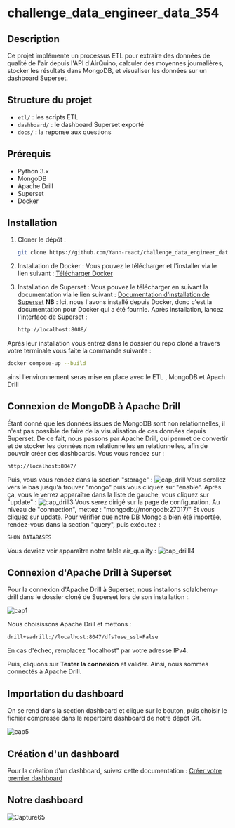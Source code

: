 # challenge_data_engineer_data_354

## Description
Ce projet implémente un processus ETL pour extraire des données de qualité de l'air depuis l'API d'AirQuino, calculer des moyennes journalières, stocker les résultats dans MongoDB, et visualiser les données sur un dashboard Superset.

## Structure du projet
- `etl/` : les scripts ETL
- `dashboard/` : le dashboard Superset exporté
- `docs/` : la reponse aux questions 


## Prérequis
- Python 3.x
- MongoDB
- Apache Drill
- Superset
- Docker

## Installation
1. Cloner le dépôt :
   ```bash
   git clone https://github.com/Yann-react/challenge_data_engineer_data_354.git
   ```

2. Installation de Docker :
   Vous pouvez le télécharger et l'installer via le lien suivant :
   [Télécharger Docker](https://www.docker.com/)

3. Installation de Superset :
   Vous pouvez le télécharger en suivant la documentation via le lien suivant :
   [Documentation d'installation de Superset](https://superset.apache.org/docs/installation/docker-compose)
   **NB** : Ici, nous l'avons installé depuis Docker, donc c'est la documentation pour Docker qui a été fournie. Après installation, lancez l'interface de Superset :
   ```bash
   http://localhost:8088/
   ```
Après leur installation vous entrez dans le dossier du repo cloné a travers votre terminale vous faite la commande suivante :
   ```bash
   docker compose-up --build
   ```
ainsi l'environnement seras mise en place avec le ETL , MongoDB et Apach Drill

## Connexion de MongoDB à Apache Drill
Étant donné que les données issues de MongoDB sont non relationnelles, il n'est pas possible de faire de la visualisation de ces données depuis Superset. De ce fait, nous passons par Apache Drill, qui permet de convertir et de stocker les données non relationnelles en relationnelles, afin de pouvoir créer des dashboards.
Vous vous rendez sur :
   ```bash
   http://localhost:8047/
   ```
Puis, vous vous rendez dans la section "storage" :
![cap_drill](https://github.com/user-attachments/assets/dbfb107d-39dd-4534-b47d-d8e5045275ae)
Vous scrollez vers le bas jusqu'à trouver "mongo" puis vous cliquez sur "enable". Après ça, vous le verrez apparaître dans la liste de gauche, vous cliquez sur "update" :
![cap_drill3](https://github.com/user-attachments/assets/ef516d74-ee7b-4db3-8331-dc98fec8da79)
Vous serez dirigé sur la page de configuration. Au niveau de "connection", mettez :
"mongodb://mongodb:27017/" 
Et vous cliquez sur update.
Pour vérifier que notre DB Mongo a bien été importée, rendez-vous dans la section "query", puis exécutez :
   ```bash
   SHOW DATABASES
   ```
Vous devriez voir apparaître notre table air_quality :
![cap_drilll4](https://github.com/user-attachments/assets/28fdc39c-06cf-4688-ace7-1920b8c7e33c)


## Connexion d'Apache Drill à Superset
Pour la connexion d'Apache Drill à Superset, nous installons sqlalchemy-drill dans le dossier cloné de Superset lors de son installation :.

![cap1](https://github.com/user-attachments/assets/388e8ca1-b81b-4559-b1dc-9b70d3c033db)

Nous choisissons Apache Drill et mettons :
```bash
drill+sadrill://localhost:8047/dfs?use_ssl=False
```
En cas d'échec, remplacez "localhost" par votre adresse IPv4.

Puis, cliquons sur **Tester la connexion** et valider. Ainsi, nous sommes connectés à Apache Drill.

## Importation du dashboard
On se rend dans la section dashboard et clique sur le bouton, puis choisir le fichier compressé dans le répertoire dashboard de notre dépôt Git.

![cap5](https://github.com/user-attachments/assets/defe6ca8-5228-425d-8fc1-0be91c637ef3)

## Création d'un dashboard
Pour la création d'un dashboard, suivez cette documentation :
[Créer votre premier dashboard](https://superset.apache.org/docs/using-superset/creating-your-first-dashboard)

## Notre dashboard
![Capture65](https://github.com/user-attachments/assets/777bdfa4-62af-436b-83b0-1000061a1ed1)

